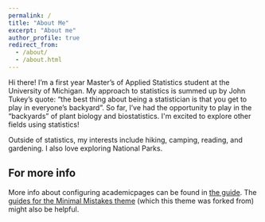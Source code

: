 ```yaml
---
permalink: /
title: "About Me"
excerpt: "About me"
author_profile: true
redirect_from: 
  - /about/
  - /about.html
---
```


Hi there! I’m a first year Master’s of Applied Statistics student at the University of Michigan. My approach to statistics is summed up by John Tukey’s quote: “the best thing about being a statistician is that you get to play in everyone’s backyard”. So far, I’ve had the opportunity to play in the “backyards” of plant biology and biostatistics. I'm excited to explore other fields using statistics!

Outside of statistics, my interests include hiking, camping, reading, and gardening. I also love exploring National Parks.


For more info
------
More info about configuring academicpages can be found in [the guide](https://academicpages.github.io/markdown/). The [guides for the Minimal Mistakes theme](https://mmistakes.github.io/minimal-mistakes/docs/configuration/) (which this theme was forked from) might also be helpful.
